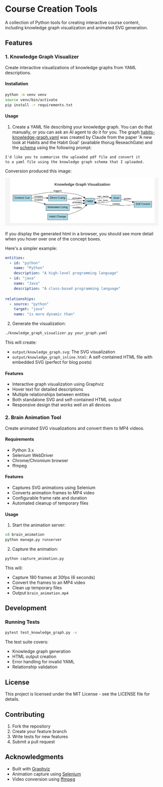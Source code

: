# Course Creation Tools

A collection of Python tools for creating interactive course content, including knowledge graph visualization and animated SVG generation.

## Features

### 1. Knowledge Graph Visualizer

Create interactive visualizations of knowledge graphs from YAML descriptions.

#### Installation

```bash
python -m venv venv
source venv/bin/activate
pip install -r requirements.txt
```

#### Usage

1. Create a YAML file describing your knowledge graph. 
You can do that manually, or you can ask an AI agent to do it for you.
The graph [habits-knowledge-graph.yaml](data/yaml/habits-knowledge-graph.yaml) was created by Claude
from the paper 'A new look at Habits and the Habit Goal' (available thorug ReseachGate) and the [schema](knowledge_graph_schema.json) using the following prompt:

```plain text
I'd like you to summarise the uploaded pdf file and convert it
to a yaml file using the knowledge graph schema that I uploaded.
```

Conversion produced this image:

![Habits](data/images/habits.png)

If you display the generated html in a browser, you should see more detail when you hover over one of the concept boxes.

Here's a simpler example:

```yaml
entities:
  - id: "python"
    name: "Python"
    description: "A high-level programming language"
  - id: "java"
    name: "Java"
    description: "A class-based programming language"

relationships:
  - source: "python"
    target: "java"
    name: "is more dynamic than"
```

2. Generate the visualization:

```bash
./knowledge_graph_visualizer.py your_graph.yaml
```

This will create:
- `output/knowledge_graph.svg`: The SVG visualization
- `output/knowledge_graph_inline.html`: A self-contained HTML file with embedded SVG (perfect for blog posts)


#### Features
- Interactive graph visualization using Graphviz
- Hover text for detailed descriptions
- Multiple relationships between entities
- Both standalone SVG and self-contained HTML output
- Responsive design that works well on all devices

### 2. Brain Animation Tool

Create animated SVG visualizations and convert them to MP4 videos.

#### Requirements
- Python 3.x
- Selenium WebDriver
- Chrome/Chromium browser
- ffmpeg

#### Features
- Captures SVG animations using Selenium
- Converts animation frames to MP4 video
- Configurable frame rate and duration
- Automated cleanup of temporary files

#### Usage

1. Start the animation server:
```bash
cd brain_animation
python manage.py runserver
```

2. Capture the animation:
```bash
python capture_animation.py
```

This will:
- Capture 180 frames at 30fps (6 seconds)
- Convert the frames to an MP4 video
- Clean up temporary files
- Output `brain_animation.mp4`

## Development

### Running Tests

```bash
pytest test_knowledge_graph.py -v
```

The test suite covers:
- Knowledge graph generation
- HTML output creation
- Error handling for invalid YAML
- Relationship validation

## License

This project is licensed under the MIT License - see the LICENSE file for details.

## Contributing

1. Fork the repository
2. Create your feature branch
3. Write tests for new features
4. Submit a pull request

## Acknowledgments

- Built with [Graphviz](https://graphviz.org/)
- Animation capture using [Selenium](https://www.selenium.dev/)
- Video conversion using [ffmpeg](https://ffmpeg.org/)
